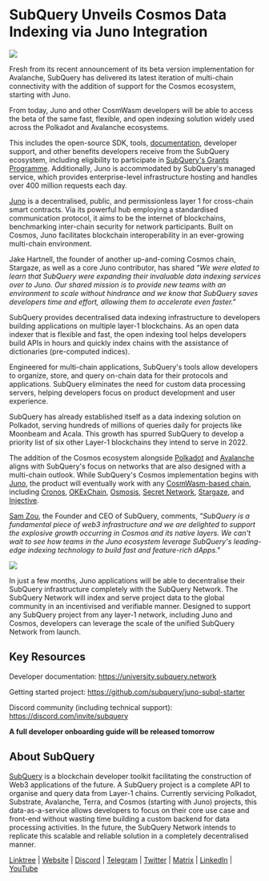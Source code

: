 # SubQuery Unveils Cosmos Data Indexing via Juno Integration

![](https://miro.medium.com/max/1400/1*1l_AKVFdN9yPMOSWfpc2Jg.png)

Fresh from its recent announcement of its beta version implementation for Avalanche, SubQuery has delivered its latest iteration of multi-chain connectivity with the addition of support for the Cosmos ecosystem, starting with Juno.

From today, Juno and other CosmWasm developers will be able to access the beta of the same fast, flexible, and open indexing solution widely used across the Polkadot and Avalanche ecosystems.

This includes the open-source SDK, tools, [documentation](https://doc.subquery.network/), developer support, and other benefits developers receive from the SubQuery ecosystem, including eligibility to participate in [SubQuery's Grants Programme](https://subquery.network/grants). Additionally, Juno is accommodated by SubQuery's managed service, which provides enterprise-level infrastructure hosting and handles over 400 million requests each day.

[Juno](https://www.junonetwork.io/) is a decentralised, public, and permissionless layer 1 for cross-chain smart contracts. Via its powerful hub employing a standardised communication protocol, it aims to be the internet of blockchains, benchmarking inter-chain security for network participants. Built on Cosmos, Juno facilitates blockchain interoperability in an ever-growing multi-chain environment.

Jake Hartnell, the founder of another up-and-coming Cosmos chain, Stargaze, as well as a core Juno contributor, has shared _"We were elated to learn that SubQuery were expanding their invaluable data indexing services over to Juno. Our shared mission is to provide new teams with an environment to scale without hindrance and we know that SubQuery saves developers time and effort, allowing them to accelerate even faster."_

SubQuery provides decentralised data indexing infrastructure to developers building applications on multiple layer-1 blockchains. As an open data indexer that is flexible and fast, the open indexing tool helps developers build APIs in hours and quickly index chains with the assistance of dictionaries (pre-computed indices).

Engineered for multi-chain applications, SubQuery's tools allow developers to organize, store, and query on-chain data for their protocols and applications. SubQuery eliminates the need for custom data processing servers, helping developers focus on product development and user experience.

SubQuery has already established itself as a data indexing solution on Polkadot, serving hundreds of millions of queries daily for projects like Moonbeam and Acala. This growth has spurred SubQuery to develop a priority list of six other Layer-1 blockchains they intend to serve in 2022.

The addition of the Cosmos ecosystem alongside [Polkadot](https://polkadot.network/) and [Avalanche](https://blog.subquery.network/blogs/20220321-avalache.html) aligns with SubQuery's focus on networks that are also designed with a multi-chain outlook. While SubQuery's Cosmos implementation begins with [Juno](https://www.junonetwork.io), the product will eventually work with any [CosmWasm-based chain](https://cosmwasm.com/), including [Cronos](https://cronos.org/), [OKExChain](https://www.okex.com/), [Osmosis](https://osmosis.zone/), [Secret Network](https://scrt.network/), [Stargaze](https://stargaze.zone/), and [Injective](https://injective.com/).

[Sam Zou](https://twitter.com/zoujialiu), the Founder and CEO of SubQuery, comments, _"SubQuery is a fundamental piece of web3 infrastructure and we are delighted to support the explosive growth occurring in Cosmos and its native layers. We can't wait to see how teams in the Juno ecosystem leverage SubQuery's leading-edge indexing technology to build fast and feature-rich dApps."_

![](https://miro.medium.com/max/1400/0*Z2bNgg6XS0ydE-xo)

In just a few months, Juno applications will be able to decentralise their SubQuery infrastructure completely with the SubQuery Network. The SubQuery Network will index and serve project data to the global community in an incentivised and verifiable manner. Designed to support any SubQuery project from any layer-1 network, including Juno and Cosmos, developers can leverage the scale of the unified SubQuery Network from launch.

## Key Resources

Developer documentation: <https://university.subquery.network>

Getting started project: <https://github.com/subquery/juno-subql-starter>

Discord community (including technical support): <https://discord.com/invite/subquery>

**A full developer onboarding guide will be released tomorrow**

## About SubQuery

[SubQuery](https://subquery.network) is a blockchain developer toolkit facilitating the construction of Web3 applications of the future. A SubQuery project is a complete API to organise and query data from Layer-1 chains. Currently servicing Polkadot, Substrate, Avalanche, Terra, and Cosmos (starting with Juno) projects, this data-as-a-service allows developers to focus on their core use case and front-end without wasting time building a custom backend for data processing activities. In the future, the SubQuery Network intends to replicate this scalable and reliable solution in a completely decentralised manner.

​​[Linktree](https://linktr.ee/subquerynetwork) | [Website](https://subquery.network/) | [Discord](https://discord.com/invite/78zg8aBSMG) | [Telegram](https://t.me/subquerynetwork) | [Twitter](https://twitter.com/subquerynetwork) | [Matrix](https://matrix.to/#/#subquery:matrix.org) | [LinkedIn](https://www.linkedin.com/company/subquery) | [YouTube](https://www.youtube.com/channel/UCi1a6NUUjegcLHDFLr7CqLw)
